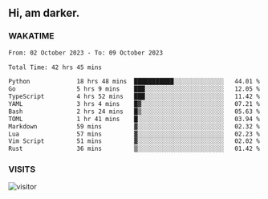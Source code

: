 ## Hi, am darker.

### WAKATIME

<!--START_SECTION:waka-->

```txt
From: 02 October 2023 - To: 09 October 2023

Total Time: 42 hrs 45 mins

Python             18 hrs 48 mins  ███████████░░░░░░░░░░░░░░   44.01 %
Go                 5 hrs 9 mins    ███░░░░░░░░░░░░░░░░░░░░░░   12.05 %
TypeScript         4 hrs 52 mins   ███░░░░░░░░░░░░░░░░░░░░░░   11.42 %
YAML               3 hrs 4 mins    █▓░░░░░░░░░░░░░░░░░░░░░░░   07.21 %
Bash               2 hrs 24 mins   █▒░░░░░░░░░░░░░░░░░░░░░░░   05.63 %
TOML               1 hr 41 mins    █░░░░░░░░░░░░░░░░░░░░░░░░   03.94 %
Markdown           59 mins         ▓░░░░░░░░░░░░░░░░░░░░░░░░   02.32 %
Lua                57 mins         ▓░░░░░░░░░░░░░░░░░░░░░░░░   02.23 %
Vim Script         51 mins         ▓░░░░░░░░░░░░░░░░░░░░░░░░   02.02 %
Rust               36 mins         ▒░░░░░░░░░░░░░░░░░░░░░░░░   01.42 %
```

<!--END_SECTION:waka-->

### VISITS
<!-- i should probably build this when i will have some time -->
![visitor](https://profile-counter.glitch.me/sanix-darker/count.svg)
